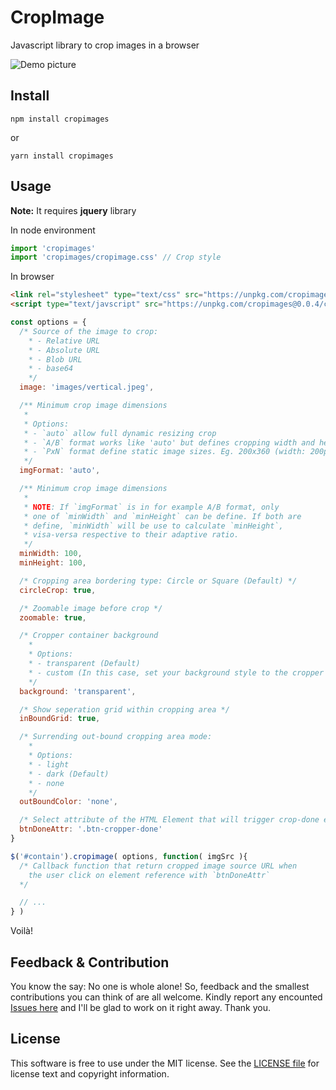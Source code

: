 # CropImage
Javascript library to crop images in a browser

![Demo picture](https://github.com/fabrice8/cropimage/blob/master/test/images/demo.jpeg?raw=true)

## Install

```
npm install cropimages
```
or
```
yarn install cropimages
```

## Usage
**Note:** It requires **jquery** library

In node environment
```js
import 'cropimages'
import 'cropimages/cropimage.css' // Crop style
```

In browser
```HTML
<link rel="stylesheet" type="text/css" src="https://unpkg.com/cropimages@0.0.4/cropimage.min.css">
<script type="text/javscript" src="https://unpkg.com/cropimages@0.0.4/cropimage.min.js">
```

```js
const options = {
  /* Source of the image to crop: 
    * - Relative URL
    * - Absolute URL
    * - Blob URL
    * - base64 
    */
  image: 'images/vertical.jpeg',

  /** Minimum crop image dimensions
   * 
   * Options:
   * - `auto` allow full dynamic resizing crop
   * - `A/B` format works like 'auto' but defines cropping width and height ratio. Eg. 1/2, 5/3, 4/4, ...
   * - `PxN` format define static image sizes. Eg. 200x360 (width: 200px, height: 360px)
   */
  imgFormat: 'auto',

  /** Minimum crop image dimensions
   * 
   * NOTE: If `imgFormat` is in for example A/B format, only 
   * one of `minWidth` and `minHeight` can be define. If both are
   * define, `minWidth` will be use to calculate `minHeight`,
   * visa-versa respective to their adaptive ratio.
   */
  minWidth: 100,
  minHeight: 100,

  /* Cropping area bordering type: Circle or Square (Default) */
  circleCrop: true,

  /* Zoomable image before crop */
  zoomable: true,

  /* Cropper container background
    *
    * Options:
    * - transparent (Default)
    * - custom (In this case, set your background style to the cropper container)
    */
  background: 'transparent',

  /* Show seperation grid within cropping area */
  inBoundGrid: true,

  /* Surrending out-bound cropping area mode:
    *
    * Options:
    * - light
    * - dark (Default)
    * - none
    */
  outBoundColor: 'none',

  /* Select attribute of the HTML Element that will trigger crop-done event */
  btnDoneAttr: '.btn-cropper-done'
}

$('#contain').cropimage( options, function( imgSrc ){
  /* Callback function that return cropped image source URL when
    the user click on element reference with `btnDoneAttr`
  */

  // ...
} )
```

Voilà!

Feedback & Contribution
-------

You know the say: No one is whole alone! So, feedback and the smallest contributions you can think of are all welcome. Kindly report any encounted [Issues here][] and I'll be glad to work on it right away. Thank you.


License
-------

This software is free to use under the MIT license. See the [LICENSE file][] for license text and copyright information.


[LICENSE file]: https://github.com/fabrice8/cropimage/blob/master/LICENSE
[Issues here]: https://github.com/fabrice8/cropimage/issues
